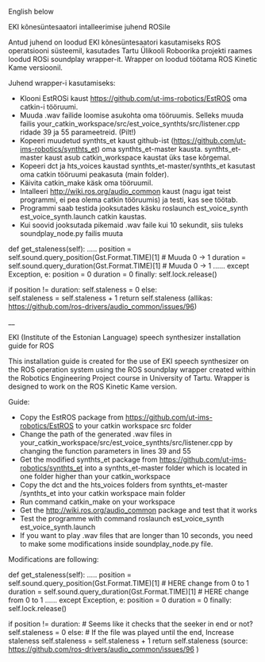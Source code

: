 English below 

EKI kõnesüntesaatori intalleerimise juhend ROSile 


Antud juhend on loodud EKI kõnesüntesaatori kasutamiseks ROS operatsiooni süsteemil, kasutades Tartu Ülikooli Roboorika projekti raames loodud ROSi soundplay wrapper-it. Wrapper on loodud töötama ROS Kinetic Kame versioonil.


Juhend wrapper-i kasutamiseks:
* Klooni EstROSi kaust https://github.com/ut-ims-robotics/EstROS oma catkin-i tööruumi.
* Muuda .wav failide loomise asukohta oma tööruumis. Selleks muuda failis your_catkin_workspace/src/est_voice_synthts/src/listener.cpp ridade 39 ja 55 parameetreid. (Pilt!)
* Kopeeri muudetud synthts_et kaust github-ist (https://github.com/ut-ims-robotics/synthts_et) oma synthts_et-master kausta. synthts_et-master kaust asub catkin_workspace kaustat üks tase kõrgemal.
* Kopeeri dct ja hts_voices kaustad synthts_et-master/synthts_et kasutast oma catkin tööruumi peakasuta (main folder).
* Käivita catkin_make käsk oma tööruumil.
* Intalleeri http://wiki.ros.org/audio_common kaust (nagu igat teist programmi, ei pea olema catkin tööruumis) ja testi, kas see töötab.
* Programmi saab testida jooksutades käsku roslaunch est_voice_synth est_voice_synth.launch catkin kaustas. 
* Kui soovid jooksutada pikemaid .wav faile kui 10 sekundit, siis tuleks soundplay_node.py failis muuta 

def get_staleness(self):
.....
position = self.sound.query_position(Gst.Format.TIME)[1] # Muuda 0 -> 1
duration = self.sound.query_duration(Gst.Format.TIME)[1] # Muuda 0 -> 1 
......
except Exception, e:
position = 0
duration = 0
finally:
    self.lock.release()

if position != duration: 
    self.staleness = 0
else:  
    self.staleness = self.staleness + 1
    return self.staleness
(allikas: https://github.com/ros-drivers/audio_common/issues/96)

__

EKI (Institute of the Estonian Language) speech synthesizer installation guide for ROS


This installation guide is created for the use of EKI speech synthesizer on the ROS operation system using the ROS soundplay wrapper created within the Robotics Engineering Project course in University of Tartu. Wrapper is designed to work on the ROS Kinetic Kame version.


Guide:
* Copy the EstROS package from https://github.com/ut-ims-robotics/EstROS to your catkin workspace src folder
* Change the path of the generated .wav files in your_catkin_workspace/src/est_voice_synthts/src/listener.cpp by changing the function parameters in lines 39 and 55
* Get the modified synthts_et package from https://github.com/ut-ims-robotics/synthts_et into a synthts_et-master folder which is located in one folder higher than your catkin_workspace
* Copy the dct and the hts_voices folders from synthts_et-master /synthts_et into your catkin workspace main folder
* Run command catkin_make on your workspace
* Get the http://wiki.ros.org/audio_common package and test that it works
* Test the programme with command roslaunch est_voice_synth est_voice_synth.launch 
* If you want to play .wav files that are longer than 10 seconds, you need to make some modifications inside soundplay_node.py file.

Modifications are following:

def get_staleness(self):
.....
position = self.sound.query_position(Gst.Format.TIME)[1] # HERE change from 0 to 1
duration = self.sound.query_duration(Gst.Format.TIME)[1] # HERE change from 0 to 1 
......
except Exception, e:
position = 0
duration = 0
finally:
    self.lock.release()

if position != duration: # Seems like it checks that the seeker in end or not? 
    self.staleness = 0
else: # If the file was played until the end, Increase staleness 
    self.staleness = self.staleness + 1
    return self.staleness
(source: https://github.com/ros-drivers/audio_common/issues/96 ) 




